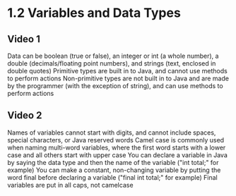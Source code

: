 # 1.2 Variables and Data Types
## Video 1
Data can be boolean (true or false), an integer or int (a whole number), a double (decimals/floating point numbers), and strings (text, enclosed in double quotes)
Primitive types are built in to Java, and cannot use methods to perform actions
Non-primitive types are not built in to Java and are made by the programmer (with the exception of string), and can use methods to perform actions
## Video 2
Names of variables cannot start with digits, and cannot include spaces, special characters, or Java reserved words
Camel case is commonly used when naming multi-word variables, where the first word starts with a lower case and all others start with upper case
You can declare a variable in Java by saying the data type and then the name of the variable ("int total;" for example)
You can make a constant, non-changing variable by putting the word final before declaring a variable ("final int total;" for example)
Final variables are put in all caps, not camelcase